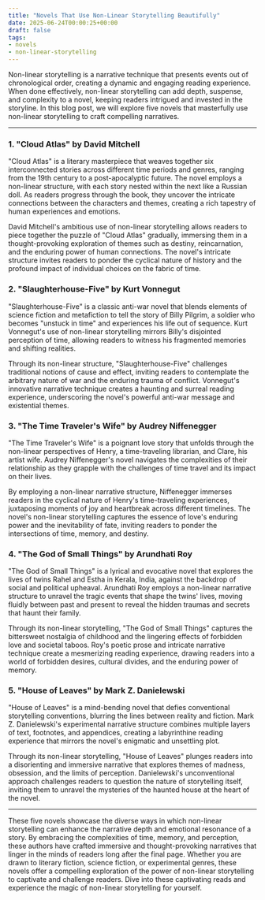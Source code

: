 ```yaml
---
title: "Novels That Use Non-Linear Storytelling Beautifully"
date: 2025-06-24T00:00:25+00:00
draft: false
tags: 
- novels
- non-linear-storytelling
---
```


Non-linear storytelling is a narrative technique that presents events out of chronological order, creating a dynamic and engaging reading experience. When done effectively, non-linear storytelling can add depth, suspense, and complexity to a novel, keeping readers intrigued and invested in the storyline. In this blog post, we will explore five novels that masterfully use non-linear storytelling to craft compelling narratives.

---

### 1. "Cloud Atlas" by David Mitchell

"Cloud Atlas" is a literary masterpiece that weaves together six interconnected stories across different time periods and genres, ranging from the 19th century to a post-apocalyptic future. The novel employs a non-linear structure, with each story nested within the next like a Russian doll. As readers progress through the book, they uncover the intricate connections between the characters and themes, creating a rich tapestry of human experiences and emotions.

David Mitchell's ambitious use of non-linear storytelling allows readers to piece together the puzzle of "Cloud Atlas" gradually, immersing them in a thought-provoking exploration of themes such as destiny, reincarnation, and the enduring power of human connections. The novel's intricate structure invites readers to ponder the cyclical nature of history and the profound impact of individual choices on the fabric of time.

### 2. "Slaughterhouse-Five" by Kurt Vonnegut

"Slaughterhouse-Five" is a classic anti-war novel that blends elements of science fiction and metafiction to tell the story of Billy Pilgrim, a soldier who becomes "unstuck in time" and experiences his life out of sequence. Kurt Vonnegut's use of non-linear storytelling mirrors Billy's disjointed perception of time, allowing readers to witness his fragmented memories and shifting realities.

Through its non-linear structure, "Slaughterhouse-Five" challenges traditional notions of cause and effect, inviting readers to contemplate the arbitrary nature of war and the enduring trauma of conflict. Vonnegut's innovative narrative technique creates a haunting and surreal reading experience, underscoring the novel's powerful anti-war message and existential themes.

### 3. "The Time Traveler's Wife" by Audrey Niffenegger

"The Time Traveler's Wife" is a poignant love story that unfolds through the non-linear perspectives of Henry, a time-traveling librarian, and Clare, his artist wife. Audrey Niffenegger's novel navigates the complexities of their relationship as they grapple with the challenges of time travel and its impact on their lives.

By employing a non-linear narrative structure, Niffenegger immerses readers in the cyclical nature of Henry's time-traveling experiences, juxtaposing moments of joy and heartbreak across different timelines. The novel's non-linear storytelling captures the essence of love's enduring power and the inevitability of fate, inviting readers to ponder the intersections of time, memory, and destiny.

### 4. "The God of Small Things" by Arundhati Roy

"The God of Small Things" is a lyrical and evocative novel that explores the lives of twins Rahel and Estha in Kerala, India, against the backdrop of social and political upheaval. Arundhati Roy employs a non-linear narrative structure to unravel the tragic events that shape the twins' lives, moving fluidly between past and present to reveal the hidden traumas and secrets that haunt their family.

Through its non-linear storytelling, "The God of Small Things" captures the bittersweet nostalgia of childhood and the lingering effects of forbidden love and societal taboos. Roy's poetic prose and intricate narrative technique create a mesmerizing reading experience, drawing readers into a world of forbidden desires, cultural divides, and the enduring power of memory.

### 5. "House of Leaves" by Mark Z. Danielewski

"House of Leaves" is a mind-bending novel that defies conventional storytelling conventions, blurring the lines between reality and fiction. Mark Z. Danielewski's experimental narrative structure combines multiple layers of text, footnotes, and appendices, creating a labyrinthine reading experience that mirrors the novel's enigmatic and unsettling plot.

Through its non-linear storytelling, "House of Leaves" plunges readers into a disorienting and immersive narrative that explores themes of madness, obsession, and the limits of perception. Danielewski's unconventional approach challenges readers to question the nature of storytelling itself, inviting them to unravel the mysteries of the haunted house at the heart of the novel.

---

These five novels showcase the diverse ways in which non-linear storytelling can enhance the narrative depth and emotional resonance of a story. By embracing the complexities of time, memory, and perception, these authors have crafted immersive and thought-provoking narratives that linger in the minds of readers long after the final page. Whether you are drawn to literary fiction, science fiction, or experimental genres, these novels offer a compelling exploration of the power of non-linear storytelling to captivate and challenge readers. Dive into these captivating reads and experience the magic of non-linear storytelling for yourself.